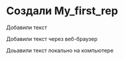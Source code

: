 ﻿# Создали My_first_rep

Добавили текст

Добавили текст через веб-браузер


Доьавили текст локально на компьютере
